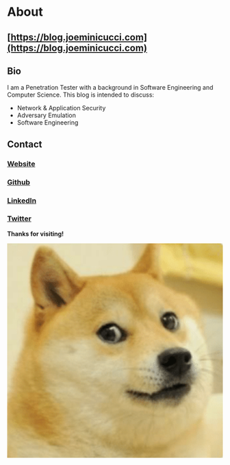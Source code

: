 # About

## [https://blog.joeminicucci.com](https://blog.joeminicucci.com)

## Bio

I am a Penetration Tester with a background in Software Engineering and Computer Science. This blog is intended to discuss: 

* Network & Application Security
* Adversary Emulation
* Software Engineering

## Contact

### [Website](https://joeminicucci.com)

### [Github](https://github.com/joeminicucci)

### [LinkedIn](https://www.linkedin.com/in/joeminicucci)

### [Twitter](https://twitter.com/joeminicucci)



**Thanks for visiting!**

![](.gitbook/assets/doge.png)



